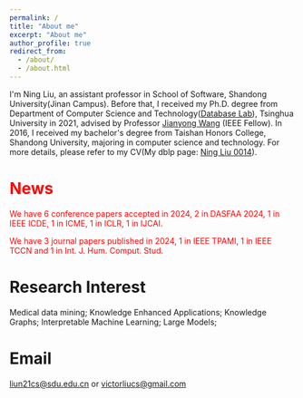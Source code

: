 ```yaml
---
permalink: /
title: "About me"
excerpt: "About me"
author_profile: true
redirect_from: 
  - /about/
  - /about.html
---
```


I'm Ning Liu, an assistant professor in School of Software, Shandong University(Jinan Campus). Before that, I received my Ph.D. degree from Department of Computer Science and Technology([Database Lab](https://dbgroup.cs.tsinghua.edu.cn/)), Tsinghua University in 2021, advised by Professor [Jianyong Wang](http://dbgroup.cs.tsinghua.edu.cn/wangjy/) (IEEE Fellow). In 2016, I received my bachelor's degree from Taishan Honors College, Shandong University, majoring in computer science and technology. For more details, please refer to my CV(My dblp page: [Ning Liu 0014](https://dblp.org/pid/83/622-14.html)).

<span style="color: red">News</span>
======

<span style="color: red">We have 6 conference papers accepted in 2024, 2 in DASFAA 2024, 1 in IEEE ICDE, 1 in ICME, 1 in ICLR, 1 in IJCAI.</span>

<span style="color: red">We have 3 journal papers published in 2024, 1 in IEEE TPAMI, 1 in IEEE TCCN and 1 in Int. J. Hum. Comput. Stud.</span>

Research Interest 
======

Medical data mining; Knowledge Enhanced Applications; Knowledge Graphs; Interpretable Machine Learning; Large Models; 

Email
======
liun21cs@sdu.edu.cn or victorliucs@gmail.com  



